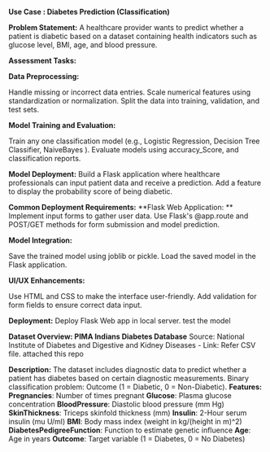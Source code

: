 **Use Case : Diabetes Prediction (Classification)**

**Problem Statement:**
A healthcare provider wants to predict whether a patient is diabetic based on a dataset containing health indicators such as glucose level, BMI, age, and blood pressure.

**Assessment Tasks:**

**Data Preprocessing:**

Handle missing or incorrect data entries.
Scale numerical features using standardization or normalization.
Split the data into training, validation, and test sets.

**Model Training and Evaluation:**

Train any one classification model (e.g., Logistic Regression, Decision Tree Classifier, NaiveBayes ).
Evaluate models using accuracy_Score, and classification reports.

**Model Deployment:**
Build a Flask application where healthcare professionals can input patient data and receive a prediction.
Add a feature to display the probability score of being diabetic.

**Common Deployment Requirements:**
**Flask Web Application:
**
Implement input forms to gather user data.
Use Flask's @app.route and POST/GET methods for form submission and model prediction.

**Model Integration:**

Save the trained model using joblib or pickle.
Load the saved model in the Flask application.

**UI/UX Enhancements:**

Use HTML and CSS to make the interface user-friendly.
Add validation for form fields to ensure correct data input.

**Deployment:**
Deploy Flask Web app in local server.
test the model 

**Dataset Overview: PIMA Indians Diabetes Database**
Source: National Institute of Diabetes and Digestive and Kidney Diseases  - 
Link: Refer CSV file. attached this repo

**Description:**
The dataset includes diagnostic data to predict whether a patient has diabetes based on certain diagnostic measurements.
Binary classification problem: Outcome (1 = Diabetic, 0 = Non-Diabetic).
**Features:**
**Pregnancies**: Number of times pregnant
**Glucose**: Plasma glucose concentration
**BloodPressure**: Diastolic blood pressure (mm Hg)
**SkinThickness**: Triceps skinfold thickness (mm)
**Insulin**: 2-Hour serum insulin (mu U/ml)
**BMI**: Body mass index (weight in kg/(height in m)^2)
**DiabetesPedigreeFunction**: Function to estimate genetic influence
**Age**: Age in years
**Outcome**: Target variable (1 = Diabetes, 0 = No Diabetes)


